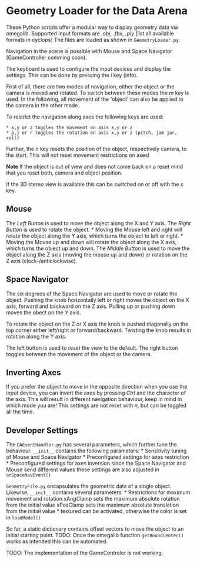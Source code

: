 Geometry Loader for the Data Arena
==================================

These Python scripts offer a modular way to display geometry data via omegalib.
Supported input formats are *.obj*, *.fbx*, *.ply* [list all available formats in cyclops]
The files are loaded as shown in `GeometryLoader.py`.

Navigation in the scene is possible with Mouse and Space Navigator (GameController comming soon).

The keyboard is used to configure the input devices and display the settings.
This can be done by pressing the *i* key (info).

First of all, there are two modes of navigation, either the object or the camera is moved and rotated.
To switch between these modes the *m* key is used.
In the following, all movement of the 'object' can also be applied to the camera in the other mode.

To restrict the navigation along axes the following keys are used:

	* x,y or z toggles the movement on axis x,y or z
	* p,j or r toggles the rotation on axis x,y or z (pitch, jam jar, roll)
									
Further, the *n* key resets the position of the object, respectively camera, to the start.
This will not reset movement restrictions on axes!

**Note**
	If the object is out of view and does not come back on a reset mind that you reset both, camera and object position.

If the 3D stereo view is available this can be switched on or off with the *s* key.

Mouse
-----

The *Left Button* is used to move the object along the X and Y axis.
The *Right Button* is used to rotate the object:
	* Moving the Mouse left and right will rotate the object along the Y axis, which turns the object to left or right.
	* Moving the Mouse up and down will rotate the object along the X axis, which turns the object up and down.
The *Middle Button* is used to move the object along the Z axis (moving the mouse up and down) or rotation on the Z axis (clock-/anticlockwise).

Space Navigator
---------------

The six degrees of the Space Navigator are used to move or rotate the object.
Pushing the knob horizontally left or right moves the object on the X axis, forward and backward on the Z axis.
Pulling up or pushing down moves the obect on the Y axis.

To rotate the object on the Z or X axis the knob is pushed diagonally on the top corner either left/right or forward/backward.
Twisting the knob results in rotation along the Y axis.

The left button is used to reset the view to the default.
The right button toggles between the movement of the object or the camera.

Inverting Axes
--------------

If you prefer the object to move in the opposite direction when you use the input device, you can invert the axes by pressing *Ctrl* and the character of the axis.
This will result in different navigation behaviour, keep in mind in which mode you are!
This settings are not reset with *n*, but can be toggled all the time.

Developer Settings
------------------

The `DAEventHandler.py` has several parameters, which further tune the behaviour.
`__init__` contains the following parameters:
	* Sensitivity tuning of Mouse and Space Navigator
	* Preconfigured settings for axes restriction
	* Preconfigured settings for axes inversion
		since the Space Navigator and Mouse send different values these settings are also adjusted in `onSpaceNavEvent()`

`GeometryFile.py` encapsulates the geometric data of a single object.
Likewise, `__init__` contains several parameters:
	* Restrictions for maximum movement and rotation
	  xAngClamp sets the maximum absolute rotation from the initial value
	  xPosClamp sets the maximum absolute translation from the initial value
	* textured can be activated, otherwise the color is set in `loadModel()`

So far, a static dictionary contains offset vectors to move the object to an initial starting point.
TODO: Once the omegalib function `getBoundCenter()` works as intended this can be automated.

TODO: The implementation of the GameControler is not working.
